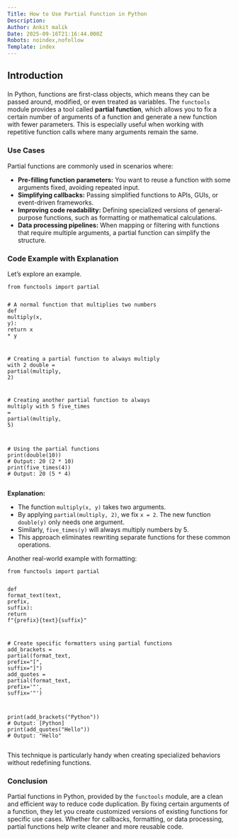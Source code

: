 ```yaml
---
Title: How to Use Partial Function in Python
Description: 
Author: Ankit malik
Date: 2025-09-16T21:16:44.000Z
Robots: noindex,nofollow
Template: index
---
```

<h2>
  
  
  Introduction
</h2>

<p>In Python, functions are first-class objects, which means they can be passed around, modified, or even treated as variables. The <code>functools</code> module provides a tool called <strong>partial function</strong>, which allows you to fix a certain number of arguments of a function and generate a new function with fewer parameters. This is especially useful when working with repetitive function calls where many arguments remain the same.</p>

<h3>
  
  
  Use Cases
</h3>

<p>Partial functions are commonly used in scenarios where:</p>

<ul>
<li>
<strong>Pre-filling function parameters:</strong> You want to reuse a function with some arguments fixed, avoiding repeated input.</li>
<li>
<strong>Simplifying callbacks:</strong> Passing simplified functions to APIs, GUIs, or event-driven frameworks.</li>
<li>
<strong>Improving code readability:</strong> Defining specialized versions of general-purpose functions, such as formatting or mathematical calculations.</li>
<li>
<strong>Data processing pipelines:</strong> When mapping or filtering with functions that require multiple arguments, a partial function can simplify the structure.</li>
</ul>

<h3>
  
  
  Code Example with Explanation
</h3>

<p>Let’s explore an example.<br>
</p>

<div class="highlight js-code-highlight">
<pre class="highlight python"><code><span class="kn">from</span> <span class="n">functools</span> <span class="kn">import</span> <span class="n">partial</span>

<span class="c1"># A normal function that multiplies two numbers
</span><span class="k">def</span> <span class="nf">multiply</span><span class="p">(</span><span class="n">x</span><span class="p">,</span> <span class="n">y</span><span class="p">):</span>
    <span class="k">return</span> <span class="n">x</span> <span class="o">*</span> <span class="n">y</span>

<span class="c1"># Creating a partial function to always multiply with 2
</span><span class="n">double</span> <span class="o">=</span> <span class="nf">partial</span><span class="p">(</span><span class="n">multiply</span><span class="p">,</span> <span class="mi">2</span><span class="p">)</span>

<span class="c1"># Creating another partial function to always multiply with 5
</span><span class="n">five_times</span> <span class="o">=</span> <span class="nf">partial</span><span class="p">(</span><span class="n">multiply</span><span class="p">,</span> <span class="mi">5</span><span class="p">)</span>

<span class="c1"># Using the partial functions
</span><span class="nf">print</span><span class="p">(</span><span class="nf">double</span><span class="p">(</span><span class="mi">10</span><span class="p">))</span>       <span class="c1"># Output: 20 (2 * 10)
</span><span class="nf">print</span><span class="p">(</span><span class="nf">five_times</span><span class="p">(</span><span class="mi">4</span><span class="p">))</span>    <span class="c1"># Output: 20 (5 * 4)
</span></code></pre>

</div>



<p><strong>Explanation:</strong></p>

<ul>
<li>The function <code>multiply(x, y)</code> takes two arguments.
</li>
<li>By applying <code>partial(multiply, 2)</code>, we fix <code>x = 2</code>. The new function <code>double(y)</code> only needs one argument.
</li>
<li>Similarly, <code>five_times(y)</code> will always multiply numbers by 5.
</li>
<li>This approach eliminates rewriting separate functions for these common operations.</li>
</ul>

<p>Another real-world example with formatting:<br>
</p>

<div class="highlight js-code-highlight">
<pre class="highlight python"><code><span class="kn">from</span> <span class="n">functools</span> <span class="kn">import</span> <span class="n">partial</span>

<span class="k">def</span> <span class="nf">format_text</span><span class="p">(</span><span class="n">text</span><span class="p">,</span> <span class="n">prefix</span><span class="p">,</span> <span class="n">suffix</span><span class="p">):</span>
    <span class="k">return</span> <span class="sa">f</span><span class="sh">"</span><span class="si">{</span><span class="n">prefix</span><span class="si">}{</span><span class="n">text</span><span class="si">}{</span><span class="n">suffix</span><span class="si">}</span><span class="sh">"</span>

<span class="c1"># Create specific formatters using partial functions
</span><span class="n">add_brackets</span> <span class="o">=</span> <span class="nf">partial</span><span class="p">(</span><span class="n">format_text</span><span class="p">,</span> <span class="n">prefix</span><span class="o">=</span><span class="sh">"</span><span class="s">[</span><span class="sh">"</span><span class="p">,</span> <span class="n">suffix</span><span class="o">=</span><span class="sh">"</span><span class="s">]</span><span class="sh">"</span><span class="p">)</span>
<span class="n">add_quotes</span> <span class="o">=</span> <span class="nf">partial</span><span class="p">(</span><span class="n">format_text</span><span class="p">,</span> <span class="n">prefix</span><span class="o">=</span><span class="sh">'"'</span><span class="p">,</span> <span class="n">suffix</span><span class="o">=</span><span class="sh">'"'</span><span class="p">)</span>

<span class="nf">print</span><span class="p">(</span><span class="nf">add_brackets</span><span class="p">(</span><span class="sh">"</span><span class="s">Python</span><span class="sh">"</span><span class="p">))</span>   <span class="c1"># Output: [Python]
</span><span class="nf">print</span><span class="p">(</span><span class="nf">add_quotes</span><span class="p">(</span><span class="sh">"</span><span class="s">Hello</span><span class="sh">"</span><span class="p">))</span>      <span class="c1"># Output: "Hello"
</span></code></pre>

</div>



<p>This technique is particularly handy when creating specialized behaviors without redefining functions.</p>

<h3>
  
  
  Conclusion
</h3>

<p>Partial functions in Python, provided by the <code>functools</code> module, are a clean and efficient way to reduce code duplication. By fixing certain arguments of a function, they let you create customized versions of existing functions for specific use cases. Whether for callbacks, formatting, or data processing, partial functions help write cleaner and more reusable code.  </p>


